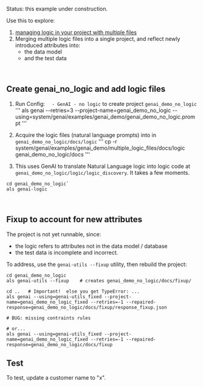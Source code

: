 Status: this example under construction.

Use this to explore:

1. [managing logic in your project with multiple files](https://apilogicserver.github.io/Docs/WebGenAI-CLI/#add-logic-to-existing-projects)
2. Merging multiple logic files into a single project, and reflect newly introduced attributes into:
    * the data model
    * and the test data

<br/>

## Create genai_no_logic and add logic files

1. Run Config: `  - GenAI - no logic` to create project `genai_demo_no_logic`
'''
als genai  --retries=3 --project-name=genai_demo_no_logic --using=system/genai/examples/genai_demo/genai_demo_no_logic.prompt
'''

2. Acquire the logic files (natural language prompts) into in `genai_demo_no_logic/docs/logic`
'''
cp -r system/genai/examples/genai_demo/multiple_logic_files/docs/logic genai_demo_no_logic/docs
'''

3. This uses GenAI to translate Natural Language logic into logic code at `genai_demo_no_logic/logic/logic_discovery`.  It takes a few moments.

```
cd genai_demo_no_logic`
als genai-logic
```

<br/>

## Fixup to account for new attributes

The project is not yet runnable, since: 
* the logic refers to attributes not in the data model / database
* the test data is incomplete and incorrect.

To address, use the `genai-utils --fixup` utility, then rebuild the project:

```
cd genai_demo_no_logic
als genai-utils --fixup    # creates genai_demo_no_logic/docs/fixup/

cd ..   # Important!  else you get TypeError: ...
als genai --using=genai-utils_fixed --project-name=genai_demo_no_logic_fixed --retries=-1 --repaired-response=genai_demo_no_logic/docs/fixup/response_fixup.json

# BUG: missing contraints rules

# or...
als genai --using=genai-utils_fixed --project-name=genai_demo_no_logic_fixed --retries=-1 --repaired-response=genai_demo_no_logic/docs/fixup
```

## Test

To test, update a customer name to "x".